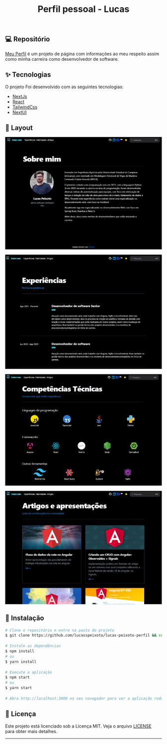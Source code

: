 <h1 align="center">
   Perfil pessoal - Lucas
</h1>

<br>

## 💻 Repositório

[Meu Perfil](https://lucas-peixoto-perfil.vercel.app/) é um projeto de página
com informações ao meu respeito assim como minha carreira como desenvolvedor
de software.

## ✨ Tecnologias

O projeto Foi desenvolvido com as seguintes tecnologias:

- [NextJs](https://nextjs.org/)
- [React](https://react.dev/)
- [TailwindCss](https://tailwindcss.com/)
- [NextUI](https://nextui.org/)

## 🔖 Layout

<!-- ![caption](src/assets/presentation.gif) -->

![interface](public/layout.png 'Layout Atual')

![interface](public/layout2.png 'Layout Atual')

![interface](public/layout3.png 'Layout Atual')

![interface](public/layout4.png 'Layout Atual')

## 🚀 Instalação

```bash
# Clone o repositório e entre na pasta do projeto
$ git clone https://github.com/lucasspeixoto/lucas-peixoto-perfil && cd lucas-peixoto-perfil

# Instale as dependências
$ npm install
# ou
$ yarn install

# Execute a aplicação
$ npm start
# ou
$ yarn start

# Abra http://localhost:3000 no seu navegador para ver a aplicação rodando!
```

## 📝 Licença

Este projeto está licenciado sob a Licença MIT. Veja o arquivo [LICENSE](https://opensource.org/licenses/MIT) para obter mais detalhes.

---